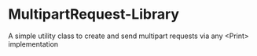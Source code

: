 # MultipartRequest-Library
A simple utility class to create and send multipart requests via any &lt;Print> implementation
